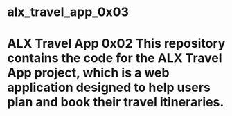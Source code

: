 # alx_travel_app_0x03
# ALX Travel App 0x02 This repository contains the code for the ALX Travel App project, which is a web application designed to help users plan and book their travel itineraries.
